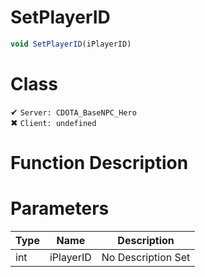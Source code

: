 # SetPlayerID
```js	
void SetPlayerID(iPlayerID)
```
# Class
✔ `Server: CDOTA_BaseNPC_Hero`  
✖ `Client: undefined`  

# Function Description

# Parameters
Type|Name|Description
--|--|--
int|iPlayerID|No Description Set

